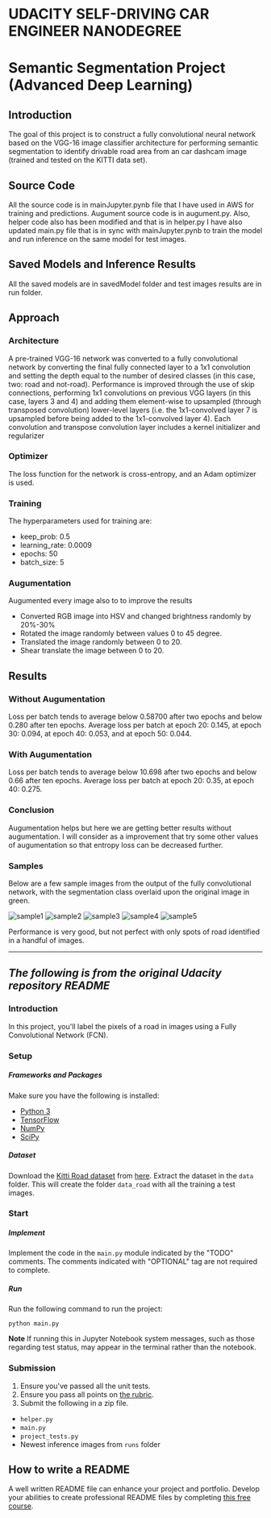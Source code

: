 # UDACITY SELF-DRIVING CAR ENGINEER NANODEGREE
# Semantic Segmentation Project (Advanced Deep Learning)

## Introduction

The goal of this project is to construct a fully convolutional neural network based on the VGG-16 image classifier architecture for performing semantic segmentation to identify drivable road area from an car dashcam image (trained and tested on the KITTI data set).

## Source Code
All the source code is in mainJupyter.pynb file that I have used in AWS for training and predictions. Augument source code is in augument.py.
Also, helper code also has been modified and that is in helper.py
I have also updated main.py file that is in sync with mainJupyter.pynb to train the model and run inference on the same model for test images.

## Saved Models and Inference Results
All the saved models are in savedModel folder and test images results are in run folder.

## Approach

### Architecture

A pre-trained VGG-16 network was converted to a fully convolutional network by converting the final fully connected layer to a 1x1 convolution and setting the depth equal to the number of desired classes (in this case, two: road and not-road). Performance is improved through the use of skip connections, performing 1x1 convolutions on previous VGG layers (in this case, layers 3 and 4) and adding them element-wise to upsampled (through transposed convolution) lower-level layers (i.e. the 1x1-convolved layer 7 is upsampled before being added to the 1x1-convolved layer 4). Each convolution and transpose convolution layer includes a kernel initializer and regularizer

### Optimizer

The loss function for the network is cross-entropy, and an Adam optimizer is used.

### Training

The hyperparameters used for training are:

  - keep_prob: 0.5
  - learning_rate: 0.0009
  - epochs: 50
  - batch_size: 5

### Augumentation
 Augumented every image also to to improve the results
  
  - Converted RGB image into HSV and changed brightness randomly by 20%-30%
  - Rotated the image randomly between values 0 to 45 degree.
  - Translated the image randomly between 0 to 20.
  - Shear translate the image between 0 to 20.

  

## Results

### Without Augumentation

Loss per batch tends to average below 0.58700 after two epochs and below 0.280 after ten epochs. Average loss per batch at epoch 20: 0.145, at epoch 30: 0.094, at epoch 40: 0.053, and at epoch 50: 0.044.

### With Augumentation

Loss per batch tends to average below 10.698 after two epochs and below 0.66 after ten epochs. Average loss per batch at epoch 20: 0.35, at epoch 40: 0.275.

### Conclusion
Augumentation helps but here we are getting better results without augumentation. I will consider as a improvement that try some other values of augumentation so that entropy loss can be decreased further.

### Samples

Below are a few sample images from the output of the fully convolutional network, with the segmentation class overlaid upon the original image in green.

![sample1](./resultSamples/sample1.png)
![sample2](./resultSamples/sample2.png)
![sample3](./resultSamples/sample3.png)
![sample4](./resultSamples/sample4.png)
![sample5](./resultSamples/sample5.png)

Performance is very good, but not perfect with only spots of road identified in a handful of images.


---

## *The following is from the original Udacity repository README*

### Introduction
In this project, you'll label the pixels of a road in images using a Fully Convolutional Network (FCN).

### Setup
##### Frameworks and Packages
Make sure you have the following is installed:
 - [Python 3](https://www.python.org/)
 - [TensorFlow](https://www.tensorflow.org/)
 - [NumPy](http://www.numpy.org/)
 - [SciPy](https://www.scipy.org/)
##### Dataset
Download the [Kitti Road dataset](http://www.cvlibs.net/datasets/kitti/eval_road.php) from [here](http://www.cvlibs.net/download.php?file=data_road.zip).  Extract the dataset in the `data` folder.  This will create the folder `data_road` with all the training a test images.

### Start
##### Implement
Implement the code in the `main.py` module indicated by the "TODO" comments.
The comments indicated with "OPTIONAL" tag are not required to complete.
##### Run
Run the following command to run the project:
```
python main.py
```
**Note** If running this in Jupyter Notebook system messages, such as those regarding test status, may appear in the terminal rather than the notebook.

### Submission
1. Ensure you've passed all the unit tests.
2. Ensure you pass all points on [the rubric](https://review.udacity.com/#!/rubrics/989/view).
3. Submit the following in a zip file.
 - `helper.py`
 - `main.py`
 - `project_tests.py`
 - Newest inference images from `runs` folder
 
 ## How to write a README
A well written README file can enhance your project and portfolio.  Develop your abilities to create professional README files by completing [this free course](https://www.udacity.com/course/writing-readmes--ud777).